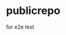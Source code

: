 # publicrepo
for e2e test










































































































































































































































































































































































































































































































































































































































































































































































































































































































































































































































































































































































































































































































































































































































































































































































































































































































































































































































































































































































































































































































































































































































































































































































































































































































































































































































































































































































































































































































































































































































































































































































